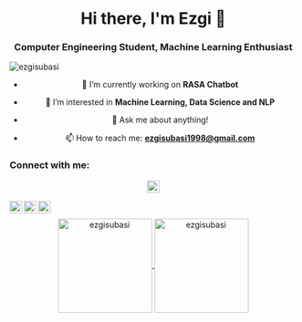 <h1 align="center">Hi there, I'm Ezgi 👋</h1>

<h3 align="center">Computer Engineering Student, Machine Learning Enthusiast</h3>

<p align="left"> <img src="https://komarev.com/ghpvc/?username=ezgisubasi&color=blueviolet" alt="ezgisubasi" /> </p>

<center> 

- 🔭 I’m currently working on **RASA Chatbot**
	
- 🌱 I’m interested in **Machine Learning, Data Science and NLP** 
	
- 💬 Ask me about anything!
	
- 📫 How to reach me: **ezgisubasi1998@gmail.com** 
	
</center> 

### Connect with me:

<p align="center">
<a href="https://twitter.com/ezgisubasi" target="blank"><img align="center" src="https://cdn.jsdelivr.net/npm/simple-icons@v3/icons/twitter.svg" alt="ezgisubasi" width="22px" /></a>

</p>

<img  align="left" alt="ezgisubasi | Twitter" width="22px" src="https://cdn.jsdelivr.net/npm/simple-icons@v3/icons/twitter.svg" />
<img align="left" alt="ezgisubasi | LinkedIn" width="22px" src="https://cdn.jsdelivr.net/npm/simple-icons@v3/icons/linkedin.svg" />
<img align="left" alt="ezgisubasi | Instagram" width="22px" src="https://cdn.jsdelivr.net/npm/simple-icons@v3/icons/instagram.svg" />

<br />

<p align="center">
	<a href="https://github.com/ezgisubasi">
		  <img height="165em" align="center" src="https://github-readme-stats.vercel.app/api?username=ezgisubasi&show_icons=true&locale=en&include_all_commits=true&count_private=true" alt="ezgisubasi"/>
		  <img height="165em" align="center" src="https://github-readme-stats.vercel.app/api/top-langs?username=ezgisubasi&show_icons=true&locale=en&layout=compact&langs_count=8" alt="ezgisubasi"/>
	</a>
</p>
